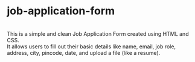 # job-application-form
<br>
This is a simple and clean Job Application Form created using HTML and CSS.<br>
It allows users to fill out their basic details like name, email, job role, address, city, pincode, date, and upload a file (like a resume).

